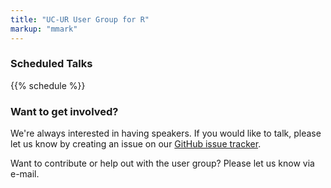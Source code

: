 ```yaml
---
title: "UC-UR User Group for R"
markup: "mmark"
---
```


### Scheduled Talks

{{% schedule %}}


### Want to get involved?

We're always interested in having speakers. If you would like to talk,
please let us know by creating an issue on our [GitHub issue tracker](https://github.com/UrbanaChampaignUseR/UrbanaChampaignUseR.github.io/issues/new).

Want to contribute or help out with the user group? Please let us know
via e-mail. 
